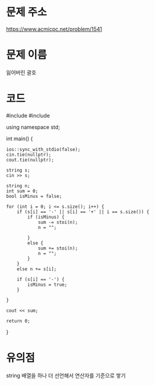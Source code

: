 # 문제 주소
https://www.acmicpc.net/problem/1541

# 문제 이름
잃어버린 괄호

# 코드
#include <iostream>
#include <string>

using namespace std;

int main() {
	
	ios::sync_with_stdio(false);
	cin.tie(nullptr);
	cout.tie(nullptr);

	string s;
	cin >> s;

	string n;
	int sum = 0;
	bool isMinus = false;
	
	for (int i = 0; i <= s.size(); i++) {
		if (s[i] == '-' || s[i] == '+' || i == s.size()) {
			if (isMinus) {
				sum -= stoi(n);
				n = "";
				
			}
			else {
				sum += stoi(n);
				n = "";
			}
		}
		else n += s[i];

		if (s[i] == '-') {
			isMinus = true;
		}
		
	}

	cout << sum;

	return 0;
}

# 유의점
string 배열을 하나 더 선언해서 연산자를 기준으로 쌓기